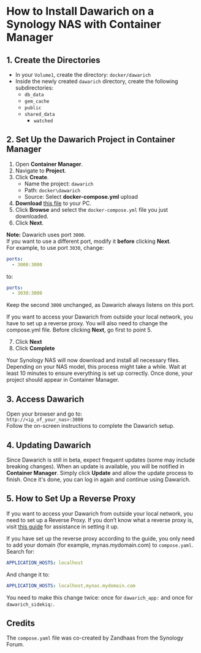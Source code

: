 # How to Install Dawarich on a Synology NAS with Container Manager

## 1. Create the Directories
- In your `Volume1`, create the directory:
  `docker/dawarich`
- Inside the newly created `dawarich` directory, create the following subdirectories:
  - `db_data`
  - `gem_cache`
  - `public`
  - `shared_data`
    - `watched`

## 2. Set Up the Dawarich Project in Container Manager
1. Open **Container Manager**.
2. Navigate to **Project**.
3. Click **Create**.
   - Name the project: `dawarich`
   - Path: `docker\dawarich`
   - Source: Select **docker-compose.yml** upload
4. **Download** [this file](link-to-docker-compose-file) to your PC.
5. Click **Browse** and select the `docker-compose.yml` file you just downloaded.
6. Click **Next**.

**Note:** Dawarich uses port `3000`.  
If you want to use a different port, modify it **before** clicking **Next**.  
For example, to use port `3030`, change:

```yaml
ports:
  - 3000:3000
```

to:

```yaml
ports:
  - 3030:3000
```

Keep the second `3000` unchanged, as Dawarich always listens on this port.

If you want to access your Dawarich from outside your local network, you have to set up a reverse proxy. You will also need to change the compose.yml file. Before clicking **Next**, go first to point 5.

7. Click **Next**  
8. Click **Complete**

Your Synology NAS will now download and install all necessary files. Depending on your NAS model, this process might take a while. Wait at least 10 minutes to ensure everything is set up correctly. Once done, your project should appear in Container Manager.

## 3. Access Dawarich
Open your browser and go to:  
`http://<ip_of_your_nas>:3000`  
Follow the on-screen instructions to complete the Dawarich setup.

## 4. Updating Dawarich
Since Dawarich is still in beta, expect frequent updates (some may include breaking changes). When an update is available, you will be notified in **Container Manager**. Simply click **Update** and allow the update process to finish. Once it's done, you can log in again and continue using Dawarich.

## 5. How to Set Up a Reverse Proxy
If you want to access your Dawarich from outside your local network, you need to set up a Reverse Proxy. If you don’t know what a reverse proxy is, visit [this guide](link-to-reverse-proxy-guide) for assistance in setting it up.

If you have set up the reverse proxy according to the guide, you only need to add your domain (for example, mynas.mydomain.com) to `compose.yaml`.  
Search for:

```yaml
APPLICATION_HOSTS: localhost
```

And change it to:

```yaml
APPLICATION_HOSTS: localhost,mynas.mydomain.com
```

You need to make this change twice: once for `dawarich_app:` and once for `dawarich_sidekiq:`.

## Credits
The `compose.yaml` file was co-created by Zandhaas from the Synology Forum.
```
